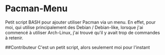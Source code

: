 # Pacman-Menu
Petit script BASH pour ajouter utiliser Pacman via un menu.
En effet, pour moi, qui utilise principalement des Debian / Debian-like, lorsque j'ai commencé à utiliser Arch-Linux, j'ai trouvé qu'il y avait trop de commandes à retenir.

##Contributeur
C'est un petit script, alors seulement moi pour l'instant

